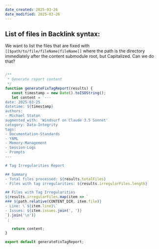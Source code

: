 ```yaml
---
date_created: 2025-03-26
date_modified: 2025-03-26
---
```



## List of files in Backlink syntax:
We want to list the files that are fixed with `[[$path/to/file/fileName|fileName]]` where the path is the directory immediately after the content submodule root, but Capitalized. Can we do that?

```javascript

/**
 * Generate report content
 */
function generateFixTagReport(results) {
   const timestamp = new Date().toISOString();
   let content = `---
date: 2025-03-25
datetime: ${timestamp}
authors: 
- Michael Staton
augmented_with: 'Windsurf on Claude 3.5 Sonnet'
category: Data-Integrity
tags:
- Documentation-Standards
- YAML
- Memory-Management
- Session-Logs
- Prompts
---

# Tag Irregularities Report

## Summary
- Total files processed: ${results.totalFiles}
- Files with tag irregularities: ${results.irregularFiles.length}

## Files with Tag Irregularities
${results.irregularFiles.map(item => `
### ${path.relative(CONTENT_DIR, item.file)}
- Line: \`${item.line}\`
- Issues: ${item.issues.join(', ')}
`).join('\n')}
`;

   return content;
}

export default generateFixTagReport;

```